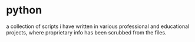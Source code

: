 # python
a collection of scripts i have written in various professional and educational projects, where proprietary info has been scrubbed from the files.
